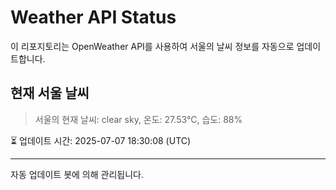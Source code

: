 
# Weather API Status

이 리포지토리는 OpenWeather API를 사용하여 서울의 날씨 정보를 자동으로 업데이트합니다.

## 현재 서울 날씨
> 서울의 현재 날씨: clear sky, 온도: 27.53°C, 습도: 88%

⏳ 업데이트 시간: 2025-07-07 18:30:08 (UTC)

---
자동 업데이트 봇에 의해 관리됩니다.
